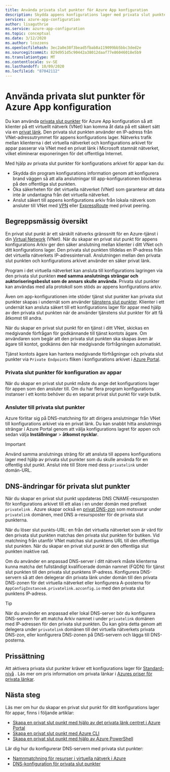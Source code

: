 ```yaml
---
title: Använda privata slut punkter för Azure App konfiguration
description: Skydda appens konfigurations lager med privata slut punkter
services: azure-app-configuration
author: lisaguthrie
ms.service: azure-app-configuration
ms.topic: conceptual
ms.date: 3/12/2020
ms.author: lcozzens
ms.openlocfilehash: 3ec2a0e38f3bead5fbab8a119099bb5bbc3ded2e
ms.sourcegitcommit: 829d951d5c90442a38012daaf77e86046018e5b9
ms.translationtype: MT
ms.contentlocale: sv-SE
ms.lasthandoff: 10/09/2020
ms.locfileid: "87042112"
---
```

# <a name="using-private-endpoints-for-azure-app-configuration"></a>Använda privata slut punkter för Azure App konfiguration

Du kan använda [privata slut punkter](../private-link/private-endpoint-overview.md) för Azure App konfiguration så att klienter på ett virtuellt nätverk (VNet) kan komma åt data på ett säkert sätt via en [privat länk](../private-link/private-link-overview.md). Den privata slut punkten använder en IP-adress från VNet-adressutrymmet för appens konfigurations lager. Nätverks trafik mellan klienterna i det virtuella nätverket och konfigurations arkivet för appar passerar via VNet med en privat länk i Microsoft stamnät nätverket, vilket eliminerar exponeringen för det offentliga Internet.

Med hjälp av privata slut punkter för konfigurations arkivet för appar kan du:
- Skydda din program konfigurations information genom att konfigurera brand väggen så att alla anslutningar till app-konfigurationen blockeras på den offentliga slut punkten.
- Öka säkerheten för det virtuella nätverket (VNet) som garanterar att data inte är undantagna från det virtuella nätverket.
- Anslut säkert till appens konfigurations arkiv från lokala nätverk som ansluter till VNet med [VPN](../vpn-gateway/vpn-gateway-about-vpngateways.md) eller [ExpressRoute](../expressroute/expressroute-locations.md) med privat peering.

## <a name="conceptual-overview"></a>Begreppsmässig översikt

En privat slut punkt är ett särskilt nätverks gränssnitt för en Azure-tjänst i din [Virtual Network](../virtual-network/virtual-networks-overview.md) (VNet). När du skapar en privat slut punkt för appens konfigurations Arkiv ger den säker anslutning mellan klienter i ditt VNet och ditt konfigurations lager. Den privata slut punkten tilldelas en IP-adress från det virtuella nätverkets IP-adressintervall. Anslutningen mellan den privata slut punkten och konfigurations arkivet använder en säker privat länk.

Program i det virtuella nätverket kan ansluta till konfigurations lagringen via den privata slut punkten **med samma anslutnings strängar och auktoriseringsbeslut som de annars skulle använda**. Privata slut punkter kan användas med alla protokoll som stöds av appens konfigurations arkiv.

Även om app-konfigurationen inte stöder tjänst slut punkter kan privata slut punkter skapas i undernät som använder [tjänstens slut punkter](../virtual-network/virtual-network-service-endpoints-overview.md). Klienter i ett undernät kan ansluta säkert till ett konfigurations lager för appar med hjälp av den privata slut punkten när de använder tjänstens slut punkter för att få åtkomst till andra.  

När du skapar en privat slut punkt för en tjänst i ditt VNet, skickas en medgivande förfrågan för godkännande till tjänst kontots ägare. Om användaren som begär att den privata slut punkten ska skapas även är ägare till kontot, godkänns den här medgivande förfrågningen automatiskt.

Tjänst kontots ägare kan hantera medgivande förfrågningar och privata slut punkter via `Private Endpoints` fliken i konfigurations arkivet i [Azure Portal](https://portal.azure.com).

### <a name="private-endpoints-for-app-configuration"></a>Privata slut punkter för konfiguration av appar 

När du skapar en privat slut punkt måste du ange det konfigurations lager för appen som den ansluter till. Om du har flera program konfigurations instanser i ett konto behöver du en separat privat slut punkt för varje butik.

### <a name="connecting-to-private-endpoints"></a>Ansluter till privata slut punkter

Azure förlitar sig på DNS-matchning för att dirigera anslutningar från VNet till konfigurations arkivet via en privat länk. Du kan snabbt hitta anslutnings strängar i Azure Portal genom att välja konfigurations lagret för appen och sedan välja **Inställningar**  >  **åtkomst nycklar**.  

> [!IMPORTANT]
> Använd samma anslutnings sträng för att ansluta till appens konfigurations lager med hjälp av privata slut punkter som du skulle använda för en offentlig slut punkt. Anslut inte till Store med dess `privatelink` under domän-URL.

## <a name="dns-changes-for-private-endpoints"></a>DNS-ändringar för privata slut punkter

När du skapar en privat slut punkt uppdateras DNS CNAME-resursposten för konfigurations arkivet till ett alias i en under domän med prefixet `privatelink` . Azure skapar också en [privat DNS-zon](../dns/private-dns-overview.md) som motsvarar under `privatelink` domänen, med DNS a-resursposter för de privata slut punkterna.

När du löser slut punkts-URL: en från det virtuella nätverket som är värd för den privata slut punkten matchas den privata slut punkten för butiken. Vid matchning från utanför VNet matchas slut punktens URL till den offentliga slut punkten. När du skapar en privat slut punkt är den offentliga slut punkten inaktive rad.

Om du använder en anpassad DNS-server i ditt nätverk måste klienterna kunna matcha det fullständigt kvalificerade domän namnet (FQDN) för tjänst slut punkten till den privata slut punktens IP-adress. Konfigurera DNS-servern så att den delegerar din privata länk under domän till den privata DNS-zonen för det virtuella nätverket eller konfigurera A-posterna för `AppConfigInstanceA.privatelink.azconfig.io` med den privata slut punktens IP-adress.

> [!TIP]
> När du använder en anpassad eller lokal DNS-server bör du konfigurera DNS-servern för att matcha Arkiv namnet i under `privatelink` domänen med IP-adressen för den privata slut punkten. Du kan göra detta genom att delegera under `privatelink` domänen till det virtuella nätverkets privata DNS-zon, eller konfigurera DNS-zonen på DNS-servern och lägga till DNS-posterna.

## <a name="pricing"></a>Prissättning

Att aktivera privata slut punkter kräver ett konfigurations lager för [Standard-nivå](https://azure.microsoft.com/pricing/details/app-configuration/) .  Läs mer om pris information om privata länkar i [Azures priser för privata länkar](https://azure.microsoft.com/pricing/details/private-link).

## <a name="next-steps"></a>Nästa steg

Läs mer om hur du skapar en privat slut punkt för ditt konfigurations lager för appar, finns i följande artiklar:

- [Skapa en privat slut punkt med hjälp av det privata länk centret i Azure Portal](../private-link/create-private-endpoint-portal.md)
- [Skapa en privat slut punkt med Azure CLI](../private-link/create-private-endpoint-cli.md)
- [Skapa en privat slut punkt med hjälp av Azure PowerShell](../private-link/create-private-endpoint-powershell.md)

Lär dig hur du konfigurerar DNS-servern med privata slut punkter:

- [Namnmatchning för resurser i virtuella nätverk i Azure](/azure/virtual-network/virtual-networks-name-resolution-for-vms-and-role-instances#name-resolution-that-uses-your-own-dns-server)
- [DNS-konfiguration för privata slut punkter](/azure/private-link/private-endpoint-overview#dns-configuration)
